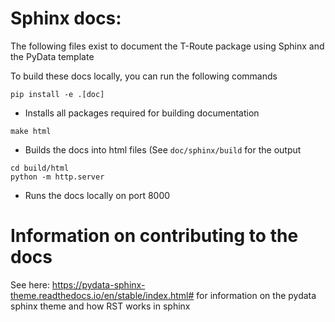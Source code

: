 # Sphinx docs:

The following files exist to document the T-Route package using Sphinx and the PyData template

To build these docs locally, you can run the following commands

```shell
pip install -e .[doc]
```
- Installs all packages required for building documentation

```shell 
make html
```
- Builds the docs into html files (See `doc/sphinx/build` for the output

```shell
cd build/html
python -m http.server
```
- Runs the docs locally on port 8000

# Information on contributing to the docs

See here: https://pydata-sphinx-theme.readthedocs.io/en/stable/index.html# for information on the pydata sphinx theme and how RST works in sphinx

